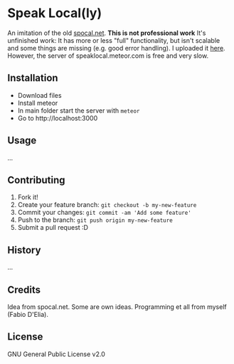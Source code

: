 
# Speak Local(ly)

An imitation of the old [spocal.net](http://www.spocal.net).
**This is not professional work**
It's unfinished work: It has more or less "full" functionality, but isn't scalable and some things are missing (e.g. good error handling).
I uploaded it [here](http://speaklocal.meteor.com). However, the server of speaklocal.meteor.com is free and very slow.

## Installation

* Download files
* Install meteor
* In main folder start the server with `meteor`
* Go to http://localhost:3000

## Usage

...

## Contributing

1. Fork it!
2. Create your feature branch: `git checkout -b my-new-feature`
3. Commit your changes: `git commit -am 'Add some feature'`
4. Push to the branch: `git push origin my-new-feature`
5. Submit a pull request :D

## History

...

## Credits

Idea from spocal.net. Some are own ideas. Programming et all from myself (Fabio D'Elia).

## License

GNU General Public License v2.0
